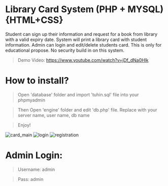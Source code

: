 Library Card System (PHP + MYSQL) {HTML+CSS}
=========================================
Student can sign up their information and request for a book from library with a valid expiry date. System will print a library card with student information. Admin can login and edit/delete students card. This is only for educational propose. No security build in on this system.

> Demo Video: https://www.youtube.com/watch?v=jDf_dNa0Hlk


# How to install?
> Open 'database' folder and import 'tuhin.sql' file into your phpmyadmin

> Then Open 'engine' folder and edit 'db.php' file. Replace with your server name, user name, db name

> Enjoy!

![card_main](https://user-images.githubusercontent.com/16277392/98988859-74ad6a00-2552-11eb-8b9b-9ea5774cb652.png)
![login](https://user-images.githubusercontent.com/16277392/98988862-75de9700-2552-11eb-8d1f-db5ec2d15918.png)
![registration](https://user-images.githubusercontent.com/16277392/98988865-76772d80-2552-11eb-9dcb-6c8cc191fb2b.png)


# Admin Login:
> Username: admin

> Pass: admin
